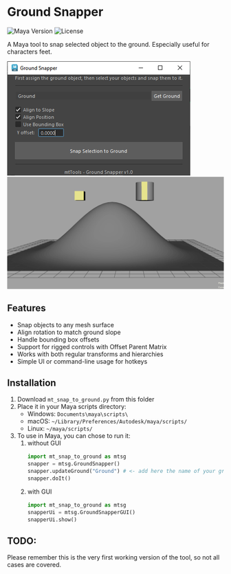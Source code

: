 # Ground Snapper
![Maya Version](https://img.shields.io/badge/Maya-2020%2B-informational)
![License](https://img.shields.io/badge/License-MIT-green)

A Maya tool to snap selected object to the ground. 
Especially useful for characters feet.

![Maya Ground Snapper](screenshots/gui_example.png)  
![Maya Ground Snapper](screenshots/gui_walkthrough.gif)

## Features

- Snap objects to any mesh surface
- Align rotation to match ground slope
- Handle bounding box offsets
- Support for rigged controls with Offset Parent Matrix
- Works with both regular transforms and hierarchies
- Simple UI or command-line usage for hotkeys


## Installation

1. Download `mt_snap_to_ground.py` from this folder
2. Place it in your Maya scripts directory:
   - Windows: `Documents\maya\scripts\`
   - macOS: `~/Library/Preferences/Autodesk/maya/scripts/`
   - Linux: `~/maya/scripts/`
3. To use in Maya, you can chose to run it: 
   1. without GUI
      ```python
      import mt_snap_to_ground as mtsg
      snapper = mtsg.GroundSnapper()
      snapper.updateGround("Ground") # <- add here the name of your ground for quick interaction
      snapper.doIt()

   2. with GUI
      ```python
      import mt_snap_to_ground as mtsg
      snapperUi = mtsg.GroundSnapperGUI()
      snapperUi.show()


## TODO:
Please remember this is the very first working version of the tool, so not all cases are covered.

